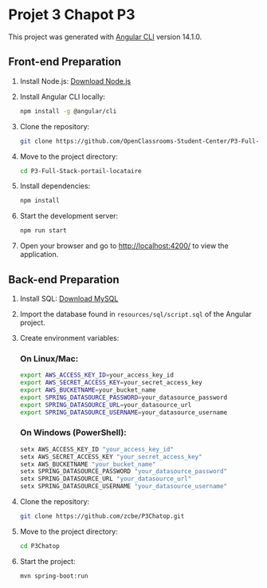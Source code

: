 # Projet 3 Chapot P3 

This project was generated with [Angular CLI](https://github.com/angular/angular-cli) version 14.1.0.

## Front-end Preparation

1. Install Node.js: [Download Node.js](https://nodejs.org/en/download)

2. Install Angular CLI locally:

    ```sh
    npm install -g @angular/cli
    ```

3. Clone the repository:

    ```sh
    git clone https://github.com/OpenClassrooms-Student-Center/P3-Full-Stack-portail-locataire
    ```

4. Move to the project directory:

    ```sh
    cd P3-Full-Stack-portail-locataire
    ```

5. Install dependencies:

    ```sh
    npm install
    ```

6. Start the development server:

    ```sh
    npm run start
    ```

7. Open your browser and go to [http://localhost:4200/](http://localhost:4200/) to view the application.

## Back-end Preparation

1. Install SQL: [Download MySQL](https://dev.mysql.com/downloads/installer/)

2. Import the database found in `resources/sql/script.sql` of the Angular project.

3. Create environment variables:

   ### On Linux/Mac:

    ```sh
    export AWS_ACCESS_KEY_ID=your_access_key_id
    export AWS_SECRET_ACCESS_KEY=your_secret_access_key
    export AWS_BUCKETNAME=your_bucket_name
    export SPRING_DATASOURCE_PASSWORD=your_datasource_password
    export SPRING_DATASOURCE_URL=your_datasource_url
    export SPRING_DATASOURCE_USERNAME=your_datasource_username
    ```

   ### On Windows (PowerShell):

    ```sh
    setx AWS_ACCESS_KEY_ID "your_access_key_id"
    setx AWS_SECRET_ACCESS_KEY "your_secret_access_key"
    setx AWS_BUCKETNAME "your_bucket_name"
    setx SPRING_DATASOURCE_PASSWORD "your_datasource_password"
    setx SPRING_DATASOURCE_URL "your_datasource_url"
    setx SPRING_DATASOURCE_USERNAME "your_datasource_username"
    ```

4. Clone the repository:

    ```sh
    git clone https://github.com/zcbe/P3Chatop.git
    ```

5. Move to the project directory:

    ```sh
    cd P3Chatop
    ```

6. Start the project:

    ```sh
    mvn spring-boot:run
    ```

